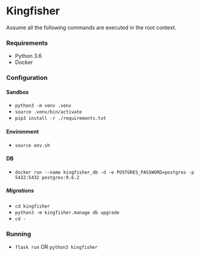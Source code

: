 # Kingfisher

Assume all the following commands are executed in the root context.

### Requirements

- Python 3.6
- Docker

### Configuration

#### Sandbox

- `python3 -m venv .venv`
- `source .venv/bin/activate`
- `pip3 install -r ./requirements.txt`

#### Environment

- `source env.sh`

#### DB

- `docker run --name kingfisher_db -d -e POSTGRES_PASSWORD=postgres -p 5432:5432 postgres:9.6.2`

##### Migrations

- `cd kingfisher`
- `python3 -m kingfisher.manage db upgrade`
- `cd -`

### Running

- `flask run` OR `python3 kingfisher`

